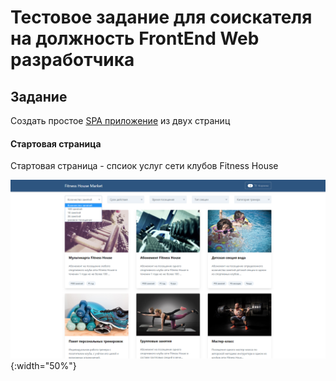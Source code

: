 # Тестовое задание для соискателя на должность FrontEnd Web разработчика

## Задание
Создать простое [SPA приложение](https://ru.wikipedia.org/wiki/%D0%9E%D0%B4%D0%BD%D0%BE%D1%81%D1%82%D1%80%D0%B0%D0%BD%D0%B8%D1%87%D0%BD%D0%BE%D0%B5_%D0%BF%D1%80%D0%B8%D0%BB%D0%BE%D0%B6%D0%B5%D0%BD%D0%B8%D0%B5)
из двух страниц

#### Стартовая страница
Стартовая страница - спсиок услуг сети клубов Fitness House

![](./task-test-1.PNG){:width="50%"}